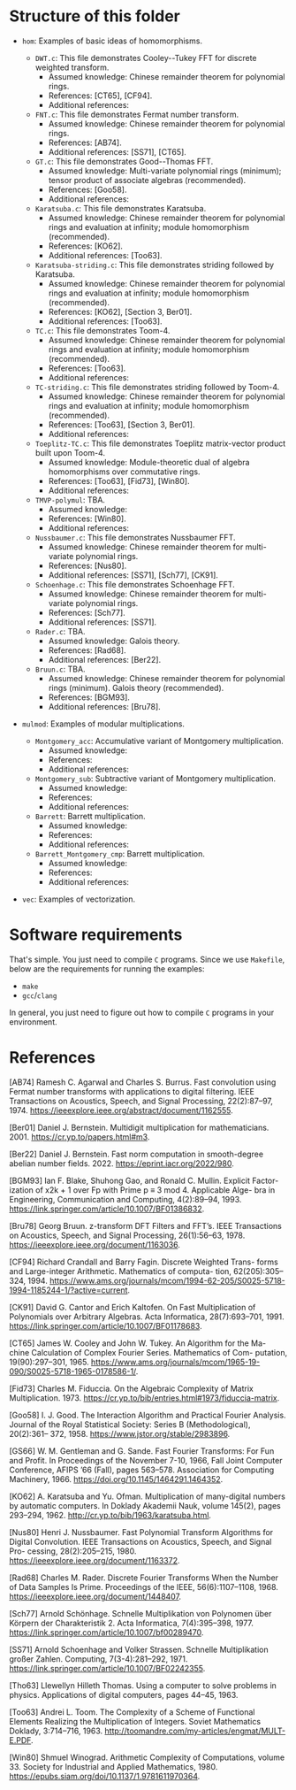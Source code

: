 

# Structure of this folder
- `hom`: Examples of basic ideas of homomorphisms.
    - `DWT.c`: This file demonstrates Cooley--Tukey FFT for discrete weighted transform.
        - Assumed knowledge: Chinese remainder theorem for polynomial rings.
        - References: [CT65], [CF94].
        - Additional references:
    - `FNT.c`: This file demonstrates Fermat number transform.
        - Assumed knowledge: Chinese remainder theorem for polynomial rings.
        - References: [AB74].
        - Additional references: [SS71], [CT65].
    - `GT.c`: This file demonstrates Good--Thomas FFT.
        - Assumed knowledge: Multi-variate polynomial rings (minimum); tensor product of associate algebras (recommended).
        - References: [Goo58].
        - Additional references:
    - `Karatsuba.c`: This file demonstrates Karatsuba.
        - Assumed knowledge: Chinese remainder theorem for polynomial rings and evaluation at infinity; module homomorphism (recommended).
        - References: [KO62].
        - Additional references: [Too63].
    - `Karatsuba-striding.c`: This file demonstrates striding followed by Karatsuba.
        - Assumed knowledge: Chinese remainder theorem for polynomial rings and evaluation at infinity; module homomorphism (recommended).
        - References: [KO62], [Section 3, Ber01].
        - Additional references: [Too63].
    - `TC.c`: This file demonstrates Toom-4.
        - Assumed knowledge: Chinese remainder theorem for polynomial rings and evaluation at infinity; module homomorphism (recommended).
        - References: [Too63].
        - Additional references:
    - `TC-striding.c`: This file demonstrates striding followed by Toom-4.
        - Assumed knowledge: Chinese remainder theorem for polynomial rings and evaluation at infinity; module homomorphism (recommended).
        - References: [Too63], [Section 3, Ber01].
        - Additional references:
    - `Toeplitz-TC.c`: This file demonstrates Toeplitz matrix-vector product built upon Toom-4.
        - Assumed knowledge: Module-theoretic dual of algebra homomorphisms over commutative rings.
        - References: [Too63], [Fid73], [Win80].
        - Additional references:
    - `TMVP-polymul`: TBA.
        - Assumed knowledge:
        - References: [Win80].
        - Additional references:
    - `Nussbaumer.c`: This file demonstrates Nussbaumer FFT.
        - Assumed knowledge: Chinese remainder theorem for multi-variate polynomial rings.
        - References: [Nus80].
        - Additional references: [SS71], [Sch77], [CK91].
    - `Schoenhage.c`: This file demonstrates Schoenhage FFT.
        - Assumed knowledge: Chinese remainder theorem for multi-variate polynomial rings.
        - References: [Sch77].
        - Additional references: [SS71].
    - `Rader.c`: TBA.
        - Assumed knowledge: Galois theory.
        - References: [Rad68].
        - Additional references: [Ber22].
    - `Bruun.c`: TBA.
        - Assumed knowledge: Chinese remainder theorem for polynomial rings (minimum). Galois theory (recommended).
        - References: [BGM93].
        - Additional references: [Bru78].

- `mulmod`: Examples of modular multiplications.
    - `Montgomery_acc`: Accumulative variant of Montgomery multiplication.
        - Assumed knowledge:
        - References:
        - Additional references:
    - `Montgomery_sub`: Subtractive variant of Montgomery multiplication.
        - Assumed knowledge:
        - References:
        - Additional references:
    - `Barrett`: Barrett multiplication.
        - Assumed knowledge:
        - References:
        - Additional references:
    - `Barrett_Montgomery_cmp`: Barrett multiplication.
        - Assumed knowledge:
        - References:
        - Additional references:

- `vec`: Examples of vectorization.


# Software requirements

That's simple. You just need to compile `C` programs. Since we use `Makefile`, below are the requirements for running the examples:
- `make`
- `gcc`/`clang`

In general, you just need to figure out how to compile `C` programs in your environment.


# References

[AB74]
Ramesh C. Agarwal and Charles S. Burrus. Fast convolution using Fermat number transforms with applications to digital filtering. IEEE Transactions on Acoustics, Speech, and Signal Processing, 22(2):87–97, 1974. https://ieeexplore.ieee.org/abstract/document/1162555.

[Ber01]
Daniel J. Bernstein. Multidigit multiplication for mathematicians. 2001. https://cr.yp.to/papers.html#m3.

[Ber22]
Daniel J. Bernstein. Fast norm computation in smooth-degree abelian number fields. 2022. https://eprint.iacr.org/2022/980.

[BGM93]
Ian F. Blake, Shuhong Gao, and Ronald C. Mullin. Explicit Factor- ization of x2k + 1 over Fp with Prime p ≡ 3 mod 4. Applicable Alge- bra in Engineering, Communication and Computing, 4(2):89–94, 1993. https://link.springer.com/article/10.1007/BF01386832.

[Bru78]
Georg Bruun. z-transform DFT Filters and FFT’s. IEEE Transactions on Acoustics, Speech, and Signal Processing, 26(1):56–63, 1978. https://ieeexplore.ieee.org/document/1163036.

[CF94]
Richard Crandall and Barry Fagin. Discrete Weighted Trans- forms and Large-integer Arithmetic. Mathematics of computa- tion, 62(205):305–324, 1994. https://www.ams.org/journals/mcom/1994-62-205/S0025-5718-1994-1185244-1/?active=current.

[CK91]
David G. Cantor and Erich Kaltofen. On Fast Multiplication of Polynomials over Arbitrary Algebras. Acta Informatica, 28(7):693–701, 1991. https://link.springer.com/article/10.1007/BF01178683.

[CT65]
James W. Cooley and John W. Tukey. An Algorithm for the Ma- chine Calculation of Complex Fourier Series. Mathematics of Com- putation, 19(90):297–301, 1965. https://www.ams.org/journals/mcom/1965-19-090/S0025-5718-1965-0178586-1/.

[Fid73]
Charles M. Fiduccia. On the Algebraic Complexity of Matrix Multiplication.
1973. https://cr.yp.to/bib/entries.html#1973/fiduccia-matrix.

[Goo58]
I. J. Good. The Interaction Algorithm and Practical Fourier Analysis. Journal of the Royal Statistical Society: Series B (Methodological), 20(2):361– 372, 1958. https://www.jstor.org/stable/2983896.

[GS66]
W. M. Gentleman and G. Sande. Fast Fourier Transforms: For Fun and Profit. In Proceedings of the November 7-10, 1966, Fall Joint Computer Conference, AFIPS ’66 (Fall), pages 563–578. Association for Computing
Machinery, 1966. https://doi.org/10.1145/1464291.1464352.

[KO62]
A. Karatsuba and Yu. Ofman. Multiplication of many-digital numbers by automatic computers. In Doklady Akademii Nauk, volume 145(2), pages 293–294, 1962. http://cr.yp.to/bib/1963/karatsuba.html.

[Nus80]
Henri J. Nussbaumer. Fast Polynomial Transform Algorithms for Digital Convolution. IEEE Transactions on Acoustics, Speech, and Signal Pro- cessing, 28(2):205–215, 1980. https://ieeexplore.ieee.org/document/1163372.

[Rad68]
Charles M. Rader. Discrete Fourier Transforms When the Number of Data Samples Is Prime. Proceedings of the IEEE, 56(6):1107–1108, 1968. https://ieeexplore.ieee.org/document/1448407.

[Sch77]
Arnold Schönhage. Schnelle Multiplikation von Polynomen über Körpern der Charakteristik 2. Acta Informatica, 7(4):395–398, 1977. https://link.springer.com/article/10.1007/bf00289470.

[SS71]
Arnold Schoenhage and Volker Strassen. Schnelle Multiplikation großer Zahlen. Computing, 7(3-4):281–292, 1971. https://link.springer.com/article/10.1007/BF02242355.

[Tho63]
Llewellyn Hilleth Thomas. Using a computer to solve problems in physics. Applications of digital computers, pages 44–45, 1963.

[Too63]
Andrei L. Toom. The Complexity of a Scheme of Functional Elements Realizing the Multiplication of Integers. Soviet Mathematics Doklady, 3:714–716, 1963. http://toomandre.com/my-articles/engmat/MULT-E.PDF.

[Win80]
Shmuel Winograd. Arithmetic Complexity of Computations, volume 33. Society for Industrial and Applied Mathematics, 1980. https://epubs.siam.org/doi/10.1137/1.9781611970364.








